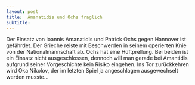 ```yaml
---
layout: post
title:  Amanatidis und Ochs fraglich
subtitle:  
---
```


Der Einsatz von Ioannis Amanatidis und Patrick Ochs gegen Hannover ist gefährdet. Der Grieche reiste mit Beschwerden in seinem operierten Knie von der Nationalmannschaft ab. Ochs hat eine Hüftprellung. Bei beiden ist ein Einsatz nicht ausgeschlossen, dennoch will man gerade bei Amantidis aufgrund seiner Vorgeschichte kein Risiko eingehen. Ins Tor zurückkehren wird Oka Nikolov, der im letzten Spiel ja angeschlagen ausgewechselt werden musste...


